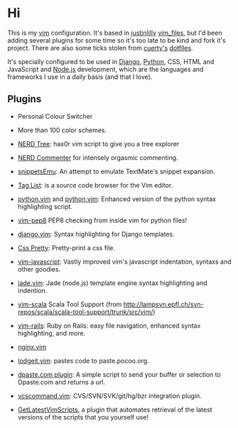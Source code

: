 Hi
==

This is my [vim](http://www.vim.org/ "VIM") configuration. It's based in [justinlilly](https://github.com/justinlilly) 
[vim_files](https://github.com/justinlilly/vim_files), but I'd been adding several plugins for some time so it's too late
to be kind and fork it's project.
There are also some ticks stolen from [cuerty's](https://github.com/cuerty) [dotfiles](https://github.com/cuerty/dotfiles).

It's specially configured to be used in [Django](http://www.djangoproject.com/), [Python](http://www.python.org/), CSS, 
HTML and JavaScript and [Node.js](http://nodejs.org/) development, which are the languages and frameworks I use in a 
daily basis (and that I love).

Plugins
-------

 * Personal Colour Switcher
 * More than 100 color schemes.

 * [NERD Tree](https://github.com/scrooloose/nerdtree): hax0r vim script to give you a tree explorer
 * [NERD Commenter](https://github.com/scrooloose/nerdcommenter) for intensely orgasmic commenting.
 * [snippetsEmu](http://www.vim.org/scripts/script.php?script_id=1318): An attempt to emulate TextMate's snippet expansion.
 * [Tag List](http://vim-taglist.sourceforge.net/): is a source code browser for the Vim editor.

 * [python.vim](http://www.vim.org/scripts/script.php?script_id=790) and [python.vim](http://hlabs.spb.ru/vim/python.vim): Enhanced version of the python syntax highlighting script.
 * [vim-pep8](https://github.com/nvie/vim-pep8) PEP8 checking from inside vim for python files!
 * [django.vim](http://www.vim.org/scripts/script.php?script_id=1487): Syntax highlighting for Django templates.
 * [Css Pretty](http://www.vim.org/scripts/script.php?script_id=2137): Pretty-print a css file.
 * [vim-javascript](https://github.com/pangloss/vim-javascript): Vastly improved vim's javascript indentation, syntaxs and other goodies.
 * [jade.vim](https://github.com/digitaltoad/vim-jade): Jade (node.js) template engine syntax highlighting and indention.
 * [vim-scala](https://github.com/bdd/vim-scala) Scala Tool Support (from http://lampsvn.epfl.ch/svn-repos/scala/scala-tool-support/trunk/src/vim/)
 * [vim-rails](http://www.vim.org/scripts/script.php?script_id=1567): Ruby on Rails: easy file navigation, enhanced syntax highlighting, and more.
 * [nginx.vim](http://www.vim.org/scripts/script.php?script_id=1886)

 * [lodgeit.vim](http://www.vim.org/scripts/script.php?script_id=1965): pastes code to paste.pocoo.org.
 * [dpaste.com plugin](http://www.vim.org/scripts/script.php?script_id=2519): A simple script to send your buffer or selection to Dpaste.com and returns a url.

 * [vcscommand.vim](http://www.vim.org/scripts/script.php?script_id=90): CVS/SVN/SVK/git/hg/bzr integration plugin.

 * [GetLatestVimScripts](http://www.vim.org/scripts/script.php?script_id=642), a plugin that automates retrieval of the latest versions of the scripts that you yourself use!
